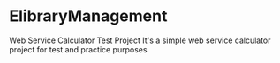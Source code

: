# ElibraryManagement
Web Service Calculator Test Project It's a simple web service calculator project for test and practice purposes

